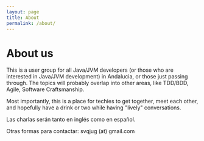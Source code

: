 ```yaml
---
layout: page
title: About
permalink: /about/
---
```

<h1 class="omeya_green_color post-title" itemprop="name headline">About us</h1>  

This is a user group for all Java/JVM developers (or those who are interested in Java/JVM development) in Andalucia, or those just passing through.  The topics will probably overlap into other areas, like TDD/BDD, Agile, Software Craftsmanship.

Most importantly, this is a place for techies to get together, meet each other, and hopefully have a drink or two while having "lively" conversations.

Las charlas serán tanto en inglés como en español.  
 
Otras formas para contactar: 
svqjug (at) gmail.com

